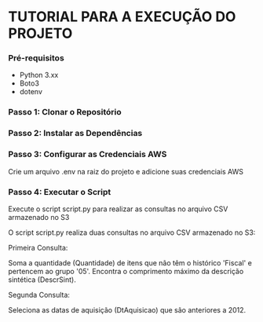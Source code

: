 # TUTORIAL PARA A EXECUÇÃO DO PROJETO

### Pré-requisitos
- Python 3.xx
- Boto3
- dotenv

### Passo 1: Clonar o Repositório

### Passo 2: Instalar as Dependências

### Passo 3: Configurar as Credenciais AWS
Crie um arquivo .env na raiz do projeto e adicione suas credenciais AWS

### Passo 4: Executar o Script
Execute o script script.py para realizar as consultas no arquivo CSV armazenado no S3


O script script.py realiza duas consultas no arquivo CSV armazenado no S3:

Primeira Consulta:

Soma a quantidade (Quantidade) de itens que não têm o histórico 'Fiscal' e pertencem ao grupo '05'.
Encontra o comprimento máximo da descrição sintética (DescrSint).

Segunda Consulta:

Seleciona as datas de aquisição (DtAquisicao) que são anteriores a 2012.